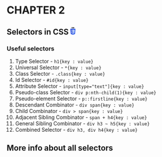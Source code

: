 # CHAPTER 2
## Selectors in CSS <img src="https://github.com/Ninja-Vikash/Assets/blob/main/Asset%20Icon/cssLogo.png" height="20px">

### Useful selectors

1. Type Selector - `h1{key : value}`
2. Universal Selector - `*{key : value}`
3. Class Selector - `.class{key : value}`
4. Id Selector - `#id{key : value}`
5. Attribute Selector - `input[type="text"]{key : value}`
6. Pseudo-class Selector - `div p:nth-child(1){key : value}`
7. Pseudo-element Selector - `p::firstline{key : value}`
8. Descendant Combinator - `div span{key : value}`
9. Child Combinator - `div > span{key : value}`
10. Adjacent Sibling Combinator - `span + h4{key : value}`
11. General Sibling Combinator - `div h3 ~ h5{key : value}`
12. Combined Selector - `div h3, div h4{key : value}`

## More info about all selectors
